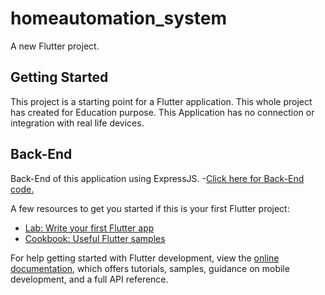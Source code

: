 # homeautomation_system

A new Flutter project.

## Getting Started

This project is a starting point for a Flutter application.
This whole project has created for Education purpose.
This Application has no connection or integration with real life devices.

## Back-End

Back-End of this application using ExpressJS.
 -[Click here for Back-End code.](https://github.com/DharamSavsani/HomeAutomation-BackEnd)

A few resources to get you started if this is your first Flutter project:

- [Lab: Write your first Flutter app](https://docs.flutter.dev/get-started/codelab)
- [Cookbook: Useful Flutter samples](https://docs.flutter.dev/cookbook)

For help getting started with Flutter development, view the
[online documentation](https://docs.flutter.dev/), which offers tutorials,
samples, guidance on mobile development, and a full API reference.
